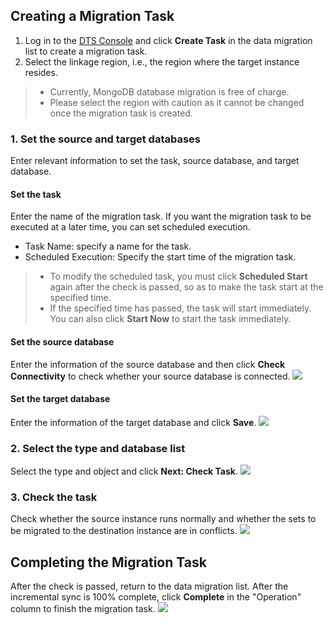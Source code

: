 ## Creating a Migration Task
1. Log in to the [DTS Console](https://console.cloud.tencent.com/dtsnew/migrate/page) and click **Create Task** in the data migration list to create a migration task.
2. Select the linkage region, i.e., the region where the target instance resides.
>- Currently, MongoDB database migration is free of charge.
>- Please select the region with caution as it cannot be changed once the migration task is created.

### 1. Set the source and target databases
Enter relevant information to set the task, source database, and target database.

#### Set the task
Enter the name of the migration task. If you want the migration task to be executed at a later time, you can set scheduled execution.
- Task Name: specify a name for the task.
- Scheduled Execution: Specify the start time of the migration task.
> - To modify the scheduled task, you must click **Scheduled Start** again after the check is passed, so as to make the task start at the specified time.
> - If the specified time has passed, the task will start immediately. You can also click **Start Now** to start the task immediately.
> 

#### Set the source database
Enter the information of the source database and then click **Check Connectivity** to check whether your source database is connected.
![](https://main.qcloudimg.com/raw/1657b1da700c3b9bf2282a62ecc1e966.png)

#### Set the target database
Enter the information of the target database and click **Save**.
![](https://main.qcloudimg.com/raw/de5a5ee20997973990cc7c71f8db485a.png)

### 2. Select the type and database list
Select the type and object and click **Next: Check Task**.
![](https://main.qcloudimg.com/raw/293ea79c8c4228dd424505d66f56ffb5.png)

### 3. Check the task
Check whether the source instance runs normally and whether the sets to be migrated to the destination instance are in conflicts.
![](https://main.qcloudimg.com/raw/2105b8fb4b2583d5cb883f8132b549f4.png)

## Completing the Migration Task
After the check is passed, return to the data migration list. After the incremental sync is 100% complete, click **Complete** in the "Operation" column to finish the migration task.
![](https://main.qcloudimg.com/raw/30dd958ec0bcff0c898a53bcf5b2f72d.png)
